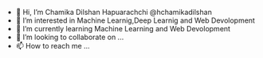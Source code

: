 - 👋 Hi, I’m Chamika Dilshan Hapuarachchi @hchamikadilshan
- 👀 I’m interested in Machine Learnig,Deep Learnig and Web Devolopment
- 🌱 I’m currently learning Machine Learning and Web Devolopment
- 💞️ I’m looking to collaborate on ...
- 📫 How to reach me ...

<!---
hchamikadilshan/hchamikadilshan is a ✨ special ✨ repository because its `README.md` (this file) appears on your GitHub profile.
You can click the Preview link to take a look at your changes.
--->
